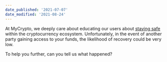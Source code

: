 ```yaml
---
date_published: '2021-07-07'
date_modified: '2021-08-24'
---
```


At MyCrypto, we deeply care about educating our users about [staying safe](/staying-safe) within the cryptocurrency ecosystem. Unfortunately, in the event of another party gaining access to your funds, the likelihood of recovery could be very low.

To help you further, can you tell us what happened?
